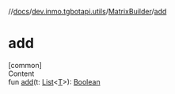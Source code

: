 //[docs](../../../index.md)/[dev.inmo.tgbotapi.utils](../index.md)/[MatrixBuilder](index.md)/[add](add.md)



# add  
[common]  
Content  
fun [add](add.md)(t: [List](https://kotlinlang.org/api/latest/jvm/stdlib/kotlin.collections/-list/index.html)<[T](index.md)>): [Boolean](https://kotlinlang.org/api/latest/jvm/stdlib/kotlin/-boolean/index.html)  



